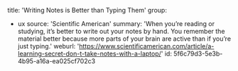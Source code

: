 title: 'Writing Notes is Better than Typing Them'
group:
  - ux
source: 'Scientific American'
summary: 'When you’re reading or studying, it’s better to write out your notes by hand. You remember the material better because more parts of your brain are active than if you’re just typing.'
weburl: 'https://www.scientificamerican.com/article/a-learning-secret-don-t-take-notes-with-a-laptop/'
id: 5f6c79d3-5e3b-4b95-a16a-ea025cf702c3
